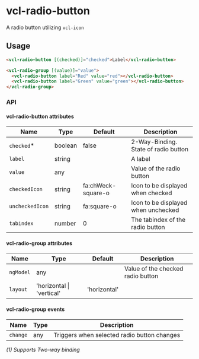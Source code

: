 # vcl-radio-button

A radio button utilizing `vcl-icon`

## Usage

```html
<vcl-radio-button [(checked)]="checked">Label</vcl-radio-button>
```

```html
<vcl-radio-group [(value)]="value">
  <vcl-radio-button label="Red" value="red"></vcl-radio-button>
  <vcl-radio-button label="Green" value="green"></vcl-radio-button>
</vcl-radio-group>
```

### API

#### vcl-radio-button attributes

| Name                | Type        | Default            | Description
| ------------        | ----------- | ------------------ |--------------
| `checked`*          | boolean     | false              | 2-Way-Binding. State of radio button
| `label`             | string      |                    | A label
| `value`             | any         |                    | Value of the radio button
| `checkedIcon`       | string      | fa:chWeck-square-o  | Icon to be displayed when checked
| `uncheckedIcon`     | string      | fa:square-o        | Icon to be displayed when unchecked
| `tabindex`          | number      | 0                  | The tabindex of the radio button

#### vcl-radio-group attributes

| Name                  | Type                          | Default      | Description
| --------------------- | ----------------------        | --------     |--------------
| `ngModel`             | any                           |              | Value of the checked radio button
| `layout`              | 'horizontal &#124; 'vertical' | 'horizontal' |

#### vcl-radio-group events

| Name                  | Type    | Description
| --------------------- | ------- | --------------
| `change`              | any     | Triggers when selected radio button changes

*(1) Supports Two-way binding*
